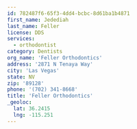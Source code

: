 ```yaml
---
id: 782487f6-65f3-4dd4-bcbc-8d61ba1b4871
first_name: Jedediah
last_name: Feller
license: DDS
services:
  - orthodontist
category: Dentists
org_name: 'Feller Orthodontics'
address: '2871 N Tenaya Way'
city: 'Las Vegas'
state: NV
zip: '89128'
phone: '(702) 341-8668'
title: 'Feller Orthodontics'
_geoloc:
  lat: 36.2415
  lng: -115.251
---
```

